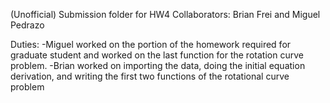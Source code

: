 (Unofficial) Submission folder for HW4
Collaborators: Brian Frei and Miguel Pedrazo

Duties: 
-Miguel worked on the portion of the homework required for graduate student and worked on the last function for the rotation curve problem.
-Brian worked on importing the data, doing the initial equation derivation, and writing the first two functions of the rotational curve problem
